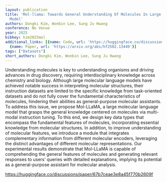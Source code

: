 ```yaml
---
layout: publication
title: 'Mol-llama: Towards General Understanding Of Molecules In Large Molecular Language
  Model'
authors: Dongki Kim, Wonbin Lee, Sung Ju Hwang
conference: No Venue
year: 2025
bibkey: kim2025mol
additional_links: [{name: Code, url: 'https://huggingface.co/discussions/paper/67b7ceae3e8a45f770b2609f'},
  {name: Paper, url: 'https://arxiv.org/abs/hf2502.13449'}]
tags: ["Datasets"]
short_authors: Dongki Kim, Wonbin Lee, Sung Ju Hwang
---
```

Understanding molecules is key to understanding organisms and driving advances in drug discovery, requiring interdisciplinary knowledge across chemistry and biology. Although large molecular language models have achieved notable success in interpreting molecular structures, their instruction datasets are limited to the specific knowledge from task-oriented datasets and do not fully cover the fundamental characteristics of molecules, hindering their abilities as general-purpose molecular assistants. To address this issue, we propose Mol-LLaMA, a large molecular language model that grasps the general knowledge centered on molecules via multi-modal instruction tuning. To this end, we design key data types that encompass the fundamental features of molecules, incorporating essential knowledge from molecular structures. In addition, to improve understanding of molecular features, we introduce a module that integrates complementary information from different molecular encoders, leveraging the distinct advantages of different molecular representations. Our experimental results demonstrate that Mol-LLaMA is capable of comprehending the general features of molecules and generating relevant responses to users' queries with detailed explanations, implying its potential as a general-purpose assistant for molecular analysis.

https://huggingface.co/discussions/paper/67b7ceae3e8a45f770b2609f